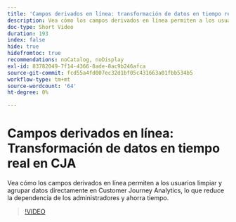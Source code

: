 ```yaml
---
title: 'Campos derivados en línea: transformación de datos en tiempo real en CJA'
description: Vea cómo los campos derivados en línea permiten a los usuarios limpiar y agrupar datos directamente en Customer Journey Analytics, lo que reduce la dependencia de los administradores y ahorra tiempo.
doc-type: Short Video
duration: 193
index: false
hide: true
hidefromtoc: true
recommendations: noCatalog, noDisplay
exl-id: 83782049-7f14-4366-8ade-8ac9b246afca
source-git-commit: fcd55a4fd007ec32d1bf05c431663a01fbb534b5
workflow-type: tm+mt
source-wordcount: '64'
ht-degree: 0%

---
```


# Campos derivados en línea: Transformación de datos en tiempo real en CJA

Vea cómo los campos derivados en línea permiten a los usuarios limpiar y agrupar datos directamente en Customer Journey Analytics, lo que reduce la dependencia de los administradores y ahorra tiempo.

<!-- 62_S102_3442449_192_inline-derived-fields-realtime-data-transformation-in-cja -->
>[!VIDEO](https://video.tv.adobe.com/v/3458362/?learn=on&enablevpops=true)
